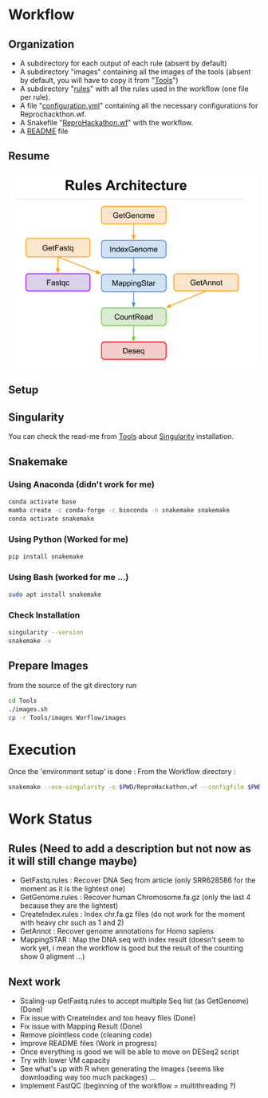# Workflow

## Organization

* A subdirectory for each output of each rule (absent by default)
* A subdirectory "images" containing all the images of the tools (absent by default, you will have to copy it from "[Tools](../Tools/)")
* A subdirectory "[rules](./rules/)" with all the rules used in the workflow (one file per rule).
* A file "[configuration.yml](./configuration.yml)" containing all the necessary configurations for Reprochackthon.wf.
* A Snakefile "[ReproHackathon.wf](./ReproHackathon.wf)" with the workflow.
* A [README](./README.md) file

## Resume
![alt text](./Rules_Architecture.png)

## Setup

## Singularity 

You can check the read-me from [Tools](../Tools/) about [Singularity](../Tools/README.md/#install-singularity) installation.

## Snakemake

### Using Anaconda (didn't work for me)
```bash
conda activate base
mamba create -c conda-forge -c bioconda -n snakemake snakemake
conda activate snakemake
```
### Using Python (Worked for me)
```bash
pip install snakemake
```

### Using Bash (worked for me ...)
```bash
sudo apt install snakemake
```

### Check Installation
```bash
singularity --version
snakemake -v  
```

## Prepare Images
from the source of the git directory run
```bash
cd Tools
./images.sh
cp -r Tools/images Worflow/images
```

# Execution
Once the 'environment setup' is done :
From the Workflow directory :
```bash
snakemake --use-singularity -s $PWD/ReproHackathon.wf --configfile $PWD/configuration.yml -j 1 -k --printshellcmds
```
# Work Status

## Rules (Need to add a description but not now as it will still change maybe)
 * GetFastq.rules : Recover DNA Seq from article (only SRR628586 for the moment as it is the lightest one)
 * GetGenome.rules : Recover human Chromosome.fa.gz (only the last 4 because they are the lightest)
 * CreateIndex.rules : Index chr.fa.gz files (do not work for the moment with heavy chr such as 1 and 2)
 * GetAnnot : Recover genome annotations for Homo sapiens
 * MappingSTAR : Map the DNA seq with index result (doesn't seem to work yet, i mean the workflow is good but the result of the counting show 0 aligment ...)

## Next work
 * Scaling-up GetFastq.rules to accept multiple Seq list (as GetGenome) (Done)
 * Fix issue with CreateIndex and too heavy files  (Done)
 * Fix issue with Mapping Result (Done)
 * Remove plointless code (cleaning code)
 * Improve README files (Work in progress)
 * Once everything is good we will be able to move on DESeq2 script
 * Try with lower VM capacity
 * See what's up with R when generating the images (seems like downloading way too much packages) ...
 * Implement FastQC (beginning of the workflow = multithreading ?)